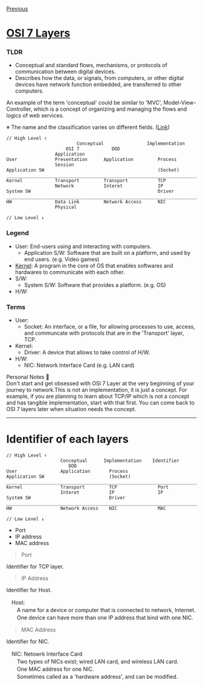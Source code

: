 <a href="https://github.com/tyomhk2015/network_basic">Previous</a>

# <a href="https://en.wikipedia.org/wiki/OSI_model">OSI 7 Layers</a>

### TLDR

* Conceptual and standard flows, mechanisms, or protocols of communication between digital devices. <br>
* Describes how the data, or signals, from computers, or other digital devices have network function embedded, are transferred to other computers.

An example of the term 'conceptual' could be similar to 'MVC', Model-View-Controller, which is a concept of organizing and managing the flows and logics of web services.

※ The name and the classification varies on different fields. (<a href="https://en.wikipedia.org/wiki/Internet_protocol_suite#Layer_names_and_number_of_layers_in_the_literature">Link</a>)

```
// High Level ↑
                          Conceptual                Implementation
                      OSI 7            DOD
                  Application
User              Presentation      Application         Process
                  Session
Application SW                                          (Socket)
_________________________________________________________________________
Kernel            Transport         Transport           TCP
                  Network           Interet             IP
System SW                                               Driver
_________________________________________________________________________
HW                Data Link         Network Access      NIC
                  Physical

// Low Level ↓
```
### Legend

* User: End-users using and interacting with computers.
  * Application S/W: Software that are built on a platform, and used by end users. (e.g. Video games)
* <a href="https://en.wikipedia.org/wiki/Kernel_(operating_system)">Kernel</a>: A program in the core of OS that enables softwares and hardwares to communicate with each other.
* S/W: 
  * System S/W: Software that provides a platform. (e.g. OS)
* H/W:

### Terms

* User:
  * Socket: An interface, or a file, for allowing processes to use, access, and communcate with protocols that are in the 'Transport' layer, TCP.
* Kernel:
  * Driver: A device that allows to take control of H/W.
* H/W:
  * NIC: Network Interface Card (e.g. LAN card)


Personal Notes 🤔<br>
Don't start and get obsessed with OSI 7 Layer at the very beginning of your journey to network.This is not an implementation, it is just a concept.
For example, if you are planning to learn about TCP/IP which is not a concept and has tangible implementation, start with that first.
You can come back to OSI 7 layers later when situation needs the concept.

<hr>

# Identifier of each layers

```
// High Level ↑
                    Conceptual      Implementation    Identifier
                       DOD
User                Application       Process
Application SW                        (Socket)
_________________________________________________________________________
Kernel              Transport         TCP               Port
                    Interet           IP                IP
System SW                             Driver
_________________________________________________________________________
HW                  Network Access    NIC               MAC

// Low Level ↓
```

* Port
* IP address
* MAC address

> Port

Identifier for TCP layer.



> IP Address

Identifier for Host.

　Host: <br>
　　A name for a device or computer that is connected to network, Internet.<br>
　　One device can have more than one IP address that bind with one NIC.<br>

> MAC Address

Identifier for NIC.

　NIC: Netowrk Interface Card<br>
　　Two types of NICs exist; wired LAN card, and wireless LAN card.<br>
　　One MAC address for one NIC.<br>
　　Sometimes called as a 'hardware address', and can be modified.